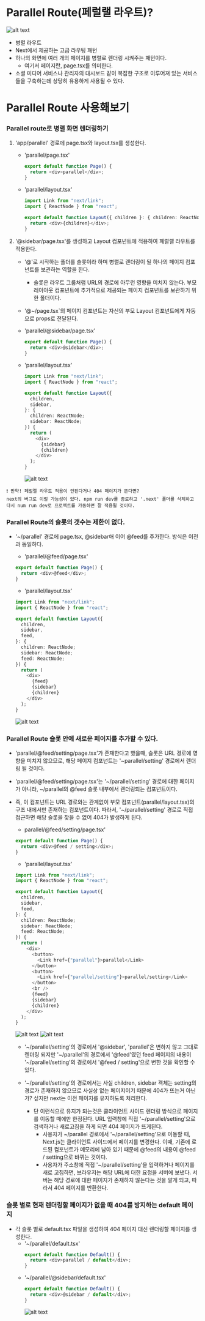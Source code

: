 # Parallel Route(페럴랠 라우트)?

![alt text](parallelRoute_img1.png)

- 병렬 라우트
- Next에서 제공하는 고급 라우팅 패턴
- 하나의 화면에 여러 개의 페이지를 병렬로 렌더링 시켜주는 패턴이다.
  - 여기서 페이지란, page.tsx를 의미한다.
- 소셜 미디어 서비스나 관리자의 대시보드 같이 복잡한 구조로 이루어져 있는 서비스들을 구축하는데 상당히 유용하게 사용될 수 있다.

# Parallel Route 사용홰보기

### Parallel route로 병렬 화면 렌더링하기

1. 'app/parallel' 경로에 page.tsx와 layout.tsx를 생성한다.

   - 'parallel/page.tsx'
     ```ts
     export default function Page() {
       return <div>parallel</div>;
     }
     ```
   - 'parallel/layout.tsx'

     ```ts
     import Link from "next/link";
     import { ReactNode } from "react";

     export default function Layout({ children }: { children: ReactNode }) {
       return <div>{children}</div>;
     }
     ```

2. '@sidebar/page.tsx'를 생성하고 Layout 컴포넌트에 적용하여 페럴렐 라우트를 적용한다.

   - '@'로 시작하는 폴더를 슬롯이라 하며 병렬로 렌더링이 될 하나의 페이지 컴포넌트를 보관하는 역할을 한다.
     - 슬롯은 라우트 그룹처럼 URL의 경로에 아무런 영향을 미치지 않는다. 부모 레이아웃 컴포넌트에 추가적으로 제공되는 페이지 컴포넌트를 보관하기 위한 폴더이다.
   - '@~/page.tsx`의 페이지 컴포넌트는 자신의 부모 Layout 컴포넌트에게 자동으로 props로 전달된다.

   - 'parallel/@sidebar/page.tsx'

     ```ts
     export default function Page() {
       return <div>@sidebar</div>;
     }
     ```

   - 'parallel/layout.tsx'

     ```ts
     import Link from "next/link";
     import { ReactNode } from "react";

     export default function Layout({
       children,
       sidebar,
     }: {
       children: ReactNode;
       sidebar: ReactNode;
     }) {
       return (
         <div>
           {sidebar}
           {children}
         </div>
       );
     }
     ```

     ![alt text](parallelRoute_img2.png)

```
❗️ 만약! 페럴렐 라우트 적용이 안된다거나 404 페이지가 뜬다면?
next의 버그로 이럴 가능성이 있다. npm run dev를 종료하고 '.next' 폴더를 삭제하고 다시 num run dev로 프로젝트를 가동하면 잘 적용될 것이다.
```

### Parallel Route의 슬롯의 갯수는 제한이 없다.

- '~/parallel' 경로에 page.tsx, @sidebar애 이어 @feed를 추가한다. 방식은 이전과 동일하다.

  - 'parallel/@feed/page.tsx'

  ```ts
  export default function Page() {
    return <div>@feed</div>;
  }
  ```

  - 'parallel/layout.tsx'

  ```ts
  import Link from "next/link";
  import { ReactNode } from "react";

  export default function Layout({
    children,
    sidebar,
    feed,
  }: {
    children: ReactNode;
    sidebar: ReactNode;
    feed: ReactNode;
  }) {
    return (
      <div>
        {feed}
        {sidebar}
        {children}
      </div>
    );
  }
  ```

  ![alt text](parallelRoute_img3.png)

### Parallel Route 슬롯 안에 새로운 페이지를 추가할 수 있다.

- 'parallel/@feed/setting/page.tsx'가 존재한다고 했을때, 슬롯은 URL 경로에 영향을 미치지 않으므로, 해당 페이지 컴포넌트는 '~parallel/setting' 경로에서 렌더링 될 것이다.
- 'parallel/@feed/setting/page.tsx'는 '~/parallel/setting' 경로에 대한 페이지가 아니라, ~/parallel의 @feed 슬롯 내부에서 렌더링되는 컴포넌트이다.
- 즉, 이 컴포넌트는 URL 경로와는 관계없이 부모 컴포넌트(parallel/layout.tsx)의 구조 내에서만 존재하는 컴포넌트이다. 따라서, '~/parallel/setting' 경로로 직접 접근하면 해당 슬롯을 찾을 수 없어 404가 발생하게 된다.

  - parallel/@feed/setting/page.tsx'

  ```ts
  export default function Page() {
    return <div>@feed / setting</div>;
  }
  ```

  - 'parallel/layout.tsx'

  ```ts
  import Link from "next/link";
  import { ReactNode } from "react";

  export default function Layout({
    children,
    sidebar,
    feed,
  }: {
    children: ReactNode;
    sidebar: ReactNode;
    feed: ReactNode;
  }) {
    return (
      <div>
        <button>
          <Link href={"parallel"}>parallel</Link>
        </button>
        <button>
          <Link href={"parallel/setting"}>parallel/setting</Link>
        </button>
        <br />
        {feed}
        {sidebar}
        {children}
      </div>
    );
  }
  ```

  ![alt text](parallelRoute_img4.png)
  ![alt text](parallelRoute_img5.png)

  - '~/parallel/setting'의 경로에서 '@sidebar', 'parallel'은 변하지 않고 그대로 렌더링 되지만 '~/parallel'의 경로에서 '@feed'였던 feed 페이지의 내용이 '~/parallel/setting'의 경로에서 '@feed / setting'으로 변한 것을 확인할 수 있다.

  - '~/parallel/setting'의 경로에서는 사실 children, sidebar 객체는 setting의 경로가 존재하지 않으므로 사실상 없는 페이지이기 때문에 404가 뜨는거 아닌가? 싶지만 next는 이전 페이지를 유지하도록 처리한다.
    - 단 이런식으로 유지가 되는것은 클라이언트 사이드 렌더링 방식으로 페이지를 이동할 때에만 한정된다. URL 입력창에 직접 '~/parallel/setting'으로 검색하거나 새로고침을 하게 되면 404 페이지가 뜨게된다.
      - 사용자가 ~/parallel 경로에서 '~/parallel/setting'으로 이동할 때, Next.js는 클라이언트 사이드에서 페이지를 변경한다. 이때, 기존에 로드된 컴포넌트가 메모리에 남아 있기 때문에 @feed의 내용이 @feed / setting으로 바뀌는 것이다.
      - 사용자가 주소창에 직접 '~/parallel/setting'을 입력하거나 페이지를 새로 고침하면, 브라우저는 해당 URL에 대한 요청을 서버에 보낸다. 서버는 해당 경로에 대한 페이지가 존재하지 않는다는 것을 알게 되고, 따라서 404 페이지를 반환한다.

### 슬롯 별로 현재 렌더링할 페이지가 없을 때 404를 방지하는 default 페이지

- 각 슬롯 별로 default.tsx 파일을 생성하여 404 페이지 대신 렌더링할 페이지를 생성한다.
  - '~/parallel/default.tsx'
    ```ts
    export default function Default() {
      return <div>parallel / default</div>;
    }
    ```
  - '~/parallel/@sidebar/default.tsx'
    ```ts
    export default function Default() {
      return <div>@sidebar / default</div>;
    }
    ```
    ![alt text](parallelRoute_img6.png)
